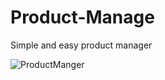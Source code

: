 # Product-Manage
Simple and easy product manager

![ProductManger](https://user-images.githubusercontent.com/86796339/151502428-97be5f57-5674-45d4-aafa-6bd4ba175c78.PNG)
